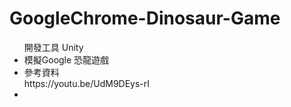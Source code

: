# GoogleChrome-Dinosaur-Game
<ul>開發工具 Unity
<li>模擬Google 恐龍遊戲</li>
<li>參考資料<br>
https://youtu.be/UdM9DEys-rI
<li>
<ul>

